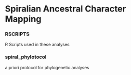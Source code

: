 # Spiralian Ancestral Character Mapping 

### RSCRIPTS

R Scripts used in these analyses

### spiral_phylotocol

a priori protocol for phylogenetic analyses
